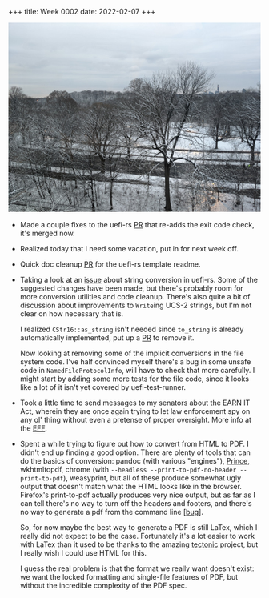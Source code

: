 +++
title: Week 0002
date: 2022-02-07
+++

<a href="images-2022-02-13-snow.jpg"><img class="photo" src="images-2022-02-13-snow-thumb.jpg" title="Photo of snow-covered Prospect Park in Brooklyn"></img></a>

* Made a couple fixes to the uefi-rs
  [PR](https://github.com/rust-osdev/uefi-rs/pull/355) that re-adds the
  exit code check, it's merged now.

* Realized today that I need some vacation, put in for next week off.

* Quick doc cleanup [PR](https://github.com/rust-osdev/uefi-rs/pull/358)
  for the uefi-rs template readme.

* Taking a look at an
  [issue](https://github.com/rust-osdev/uefi-rs/issues/73) about string
  conversion in uefi-rs. Some of the suggested changes have been made,
  but there's probably room for more conversion utilities and code
  cleanup. There's also quite a bit of discussion about improvements to
  `Write`ing UCS-2 strings, but I'm not clear on how necessary that is.

  I realized `CStr16::as_string` isn't needed since `to_string` is
  already automatically implemented, put up a
  [PR](https://github.com/rust-osdev/uefi-rs/pull/357) to remove it.

  Now looking at removing some of the implicit conversions in the file
  system code. I've half convinced myself there's a bug in some unsafe
  code in `NamedFileProtocolInfo`, will have to check that more
  carefully. I might start by adding some more tests for the file code,
  since it looks like a lot of it isn't yet covered by uefi-test-runner.

* Took a little time to send messages to my senators about the EARN IT
  Act, wherein they are once again trying to let law enforcement spy on
  any ol' thing without even a pretense of proper oversight. More info
  at the
  [EFF](https://act.eff.org/action/stop-the-earn-it-act-to-save-our-privacy).

* Spent a while trying to figure out how to convert from HTML to PDF. I
  didn't end up finding a good option. There are plenty of tools that
  can do the basics of conversion: pandoc (with various "engines"),
  [Prince](https://www.princexml.com), wkhtmltopdf, chrome (with
  `--headless --print-to-pdf-no-header --print-to-pdf`), weasyprint, but
  all of these produce somewhat ugly output that doesn't match what the
  HTML looks like in the browser. Firefox's print-to-pdf actually
  produces very nice output, but as far as I can tell there's no way to
  turn off the headers and footers, and there's no way to generate a pdf
  from the command line
  [[bug](https://bugzilla.mozilla.org/show_bug.cgi?id=1407238)].
  
  So, for now maybe the best way to generate a PDF is still LaTex, which
  I really did not expect to be the case. Fortunately it's a lot easier
  to work with LaTex than it used to be thanks to the amazing
  [tectonic](https://github.com/tectonic-typesetting/tectonic) project,
  but I really wish I could use HTML for this.
  
  I guess the real problem is that the format we really want doesn't
  exist: we want the locked formatting and single-file features of PDF,
  but without the incredible complexity of the PDF spec.

